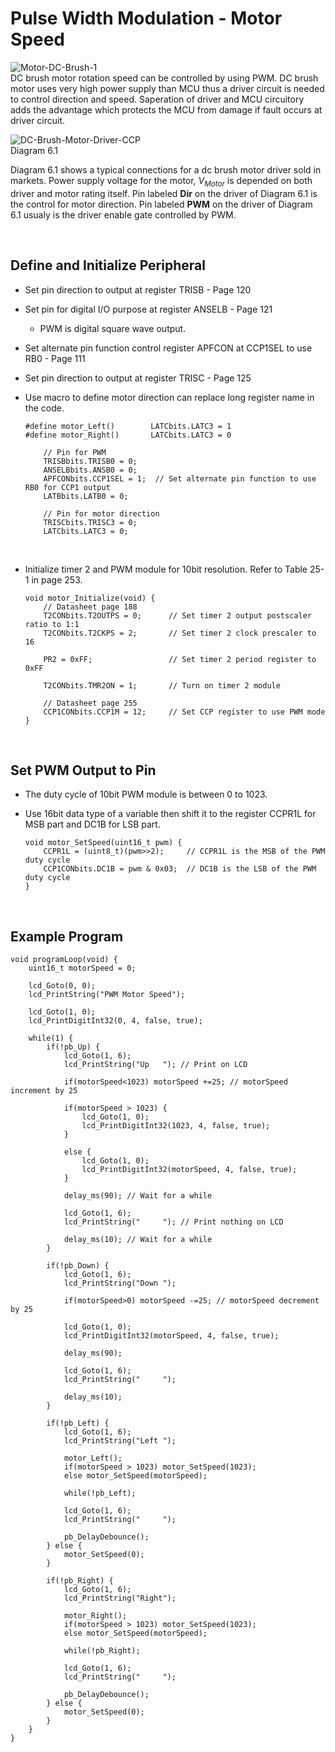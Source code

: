 # Pulse Width Modulation - Motor Speed

![Motor-DC-Brush-1](https://github.com/user-attachments/assets/8efb1921-d0e7-4e3f-af0b-922a036f3b66)
<br/>
DC brush motor rotation speed can be controlled by using PWM. 
DC brush motor uses very high power supply than MCU thus a driver circuit is needed to control direction and speed. 
Saperation of driver and MCU circuitory adds the advantage which protects the MCU from damage if fault occurs at driver circuit.
<br/>

![DC-Brush-Motor-Driver-CCP](https://github.com/user-attachments/assets/468acfd0-2a8a-4349-a8b2-db8690781631)
<br/>
Diagram 6.1
<br/>

Diagram 6.1 shows a typical connections for a dc brush motor driver sold in markets. Power supply voltage for the motor, $V_{Motor}$ is depended on both driver and motor rating itself. 
Pin labeled **Dir** on the driver of Diagram 6.1 is the control for motor direction. Pin labeled **PWM** on the driver of Diagram 6.1 usualy is the driver enable gate controlled by PWM.
<br/>

<br/>

## Define and Initialize Peripheral

* Set pin direction to output at register TRISB - Page 120
* Set pin for digital I/O purpose at register ANSELB - Page 121
  - PWM is digital square wave output.
* Set alternate pin function control register APFCON at CCP1SEL to use RB0 - Page 111
* Set pin direction to output at register TRISC - Page 125
* Use macro to define motor direction can replace long register name in the code.
  
  ```
  #define motor_Left()        LATCbits.LATC3 = 1
  #define motor_Right()       LATCbits.LATC3 = 0
  ```
  ```
      // Pin for PWM
      TRISBbits.TRISB0 = 0;
      ANSELBbits.ANSB0 = 0;
      APFCONbits.CCP1SEL = 1;  // Set alternate pin function to use RB0 for CCP1 output
      LATBbits.LATB0 = 0;

      // Pin for motor direction
      TRISCbits.TRISC3 = 0;
      LATCbits.LATC3 = 0;
  ```

<br/>

* Initialize timer 2 and PWM module for 10bit resolution. Refer to Table 25-1 in page 253.
  
  ```
  void motor_Initialize(void) {
      // Datasheet page 188
      T2CONbits.T2OUTPS = 0;      // Set timer 2 output postscaler ratio to 1:1
      T2CONbits.T2CKPS = 2;       // Set timer 2 clock prescaler to 16
      
      PR2 = 0xFF;                 // Set timer 2 period register to 0xFF
      
      T2CONbits.TMR2ON = 1;       // Turn on timer 2 module
      
      // Datasheet page 255
      CCP1CONbits.CCP1M = 12;     // Set CCP register to use PWM mode
  }
  ```
<br/>

## Set PWM Output to Pin

* The duty cycle of 10bit PWM module is between 0 to 1023.
* Use 16bit data type of a variable then shift it to the register CCPR1L for MSB part and DC1B for LSB part.
  
  ```
  void motor_SetSpeed(uint16_t pwm) {
      CCPR1L = (uint8_t)(pwm>>2);     // CCPR1L is the MSB of the PWM duty cycle
      CCP1CONbits.DC1B = pwm & 0x03;  // DC1B is the LSB of the PWM duty cycle
  }
  ```
<br/>

## Example Program

```
void programLoop(void) {
    uint16_t motorSpeed = 0;
    
    lcd_Goto(0, 0);
    lcd_PrintString("PWM Motor Speed");
    
    lcd_Goto(1, 0);
    lcd_PrintDigitInt32(0, 4, false, true);
    
    while(1) {
        if(!pb_Up) {
            lcd_Goto(1, 6);
            lcd_PrintString("Up   "); // Print on LCD
            
            if(motorSpeed<1023) motorSpeed +=25; // motorSpeed increment by 25
            
            if(motorSpeed > 1023) {
                lcd_Goto(1, 0);
                lcd_PrintDigitInt32(1023, 4, false, true);
            }
            
            else {
                lcd_Goto(1, 0);
                lcd_PrintDigitInt32(motorSpeed, 4, false, true);
            }
            
            delay_ms(90); // Wait for a while
            
            lcd_Goto(1, 6);
            lcd_PrintString("     "); // Print nothing on LCD
            
            delay_ms(10); // Wait for a while
        }
        
        if(!pb_Down) {
            lcd_Goto(1, 6);
            lcd_PrintString("Down ");
            
            if(motorSpeed>0) motorSpeed -=25; // motorSpeed decrement by 25
            
            lcd_Goto(1, 0);
            lcd_PrintDigitInt32(motorSpeed, 4, false, true);
            
            delay_ms(90);
            
            lcd_Goto(1, 6);
            lcd_PrintString("     ");
            
            delay_ms(10);
        }
        
        if(!pb_Left) {
            lcd_Goto(1, 6);
            lcd_PrintString("Left ");
            
            motor_Left();
            if(motorSpeed > 1023) motor_SetSpeed(1023);
            else motor_SetSpeed(motorSpeed);
            
            while(!pb_Left);
            
            lcd_Goto(1, 6);
            lcd_PrintString("     ");
            
            pb_DelayDebounce();
        } else {
            motor_SetSpeed(0);
        }
        
        if(!pb_Right) {
            lcd_Goto(1, 6);
            lcd_PrintString("Right");
            
            motor_Right();
            if(motorSpeed > 1023) motor_SetSpeed(1023);
            else motor_SetSpeed(motorSpeed);
            
            while(!pb_Right);
            
            lcd_Goto(1, 6);
            lcd_PrintString("     ");
            
            pb_DelayDebounce();
        } else {
            motor_SetSpeed(0);
        }
    }
}
```
<br/>
